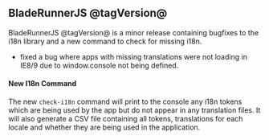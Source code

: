 ## BladeRunnerJS @tagVersion@

BladeRunnerJS @tagVersion@ is a minor release containing bugfixes to the i18n library and a new command to check for missing i18n.

- fixed a bug where apps with missing translations were not loading in IE8/9 due to window.console not being defined.

#### New I18n Command

The new `check-i18n` command will print to the console any i18n tokens which are being used by the app but do not appear in any translation files. It will also generate a CSV file containing all tokens, translations for each locale and whether they are being used in the application.